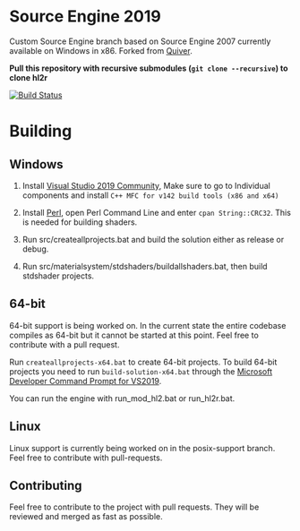 # Source Engine 2019
Custom Source Engine branch based on Source Engine 2007 currently available on Windows in x86. Forked from [Quiver](https://github.com/quiverteam/Engine).

**Pull this repository with recursive submodules (`git clone --recursive`) to clone hl2r**


[![Build Status](https://dev.azure.com/evil-inject0r/source%20engine%202019/_apis/build/status/evil-inject0r.Source-Engine-2019?branchName=master)](https://dev.azure.com/evil-inject0r/source%20engine%202019/_build/latest?definitionId=1&branchName=master)

# Building

## Windows

1. Install [Visual Studio 2019 Community](https://visualstudio.microsoft.com/downloads/), Make sure to go to Individual components and install `C++ MFC for v142 build tools (x86 and x64)`

2. Install [Perl](http://strawberryperl.com/), open Perl Command Line and enter `cpan String::CRC32`. This is needed for building shaders.

3. Run src/createallprojects.bat and build the solution either as release or debug.

4. Run src/materialsystem/stdshaders/buildallshaders.bat, then build stdshader projects.


## 64-bit

64-bit support is being worked on. In the current state the entire codebase compiles as 64-bit but it cannot be started at this point. Feel free to contribute with a pull request.

Run ``createallprojects-x64.bat`` to create 64-bit projects. To build 64-bit projects you need to run ``build-solution-x64.bat`` through the [Microsoft Developer Command Prompt for VS2019](https://docs.microsoft.com/en-us/dotnet/framework/tools/developer-command-prompt-for-vs).

You can run the engine with run_mod_hl2.bat or run_hl2r.bat.

## Linux

Linux support is currently being worked on in the posix-support branch. Feel free to contribute with pull-requests.

## Contributing

Feel free to contribute to the project with pull requests. They will be reviewed and merged as fast as possible.